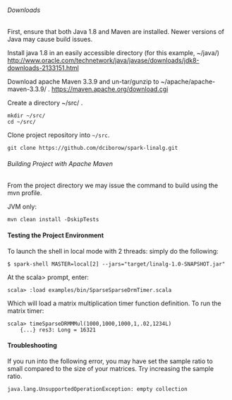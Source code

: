 
###### Downloads
First, ensure that both Java 1.8 and Maven are installed. Newer versions of Java may cause build issues.

Install java 1.8 in an easily accessible directory (for this example,  ~/java/)
http://www.oracle.com/technetwork/java/javase/downloads/jdk8-downloads-2133151.html

 
Download apache Maven 3.3.9 and un-tar/gunzip to ~/apache/apache-maven-3.3.9/ .
https://maven.apache.org/download.cgi

Create a directory ~/src/ .   

```
mkdir ~/src/
cd ~/src/
```

Clone project repository into `~/src`.

```
git clone https://github.com/dciborow/spark-linalg.git
```    
 
###### Building Project with Apache Maven
From the  project directory we may issue the command to build using the mvn profile.

JVM only:
```
mvn clean install -DskipTests
```

#### Testing the Project Environment

To launch the shell in local mode with 2 threads: simply do the following:
```
$ spark-shell MASTER=local[2] --jars="target/linalg-1.0-SNAPSHOT.jar"
```

At the scala> prompt, enter: 
```   
scala> :load examples/bin/SparseSparseDrmTimer.scala
```
Which will load a matrix multiplication timer function definition. To run the matrix timer: 
```
scala> timeSparseDRMMMul(1000,1000,1000,1,.02,1234L)
    {...} res3: Long = 16321
```

#### Troubleshooting

If you run into the following error, you may have set the sample ratio to small compared to the size of your matrices. 
Try increasing the sample ratio. 
```
java.lang.UnsupportedOperationException: empty collection
```